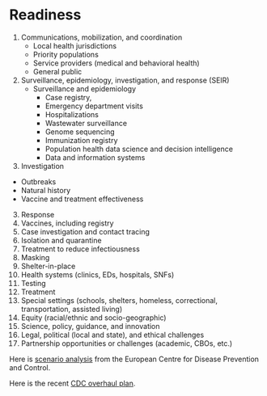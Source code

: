 # Readiness

1. Communications, mobilization, and coordination
   - Local health jurisdictions 
   - Priority populations
   - Service providers (medical and behavioral health)
   - General public
2. Surveillance, epidemiology, investigation, and response (SEIR) 
   - Surveillance and epidemiology 
     - Case registry,
     - Emergency department visits
     - Hospitalizations
     - Wastewater surveillance
     - Genome sequencing
     - Immunization registry
     - Population health data science and decision intelligence
     - Data and information systems
2. Investigation 
  - Outbreaks
  - Natural history
  - Vaccine and treatment effectiveness
3.	Response 
1.	Vaccines, including registry
2.	Case investigation and contact tracing
3.	Isolation and quarantine
4.	Treatment to reduce infectiousness
5.	Masking
6.	Shelter-in-place
3.	Health systems (clinics, EDs, hospitals, SNFs)
4.	Testing
5.	Treatment
6.	Special settings (schools, shelters, homeless, correctional, transportation, assisted living)
7.	Equity (racial/ethnic and socio-geographic)
8.	Science, policy, guidance, and innovation
9.	Legal, political (local and state), and ethical challenges
10.	Partnership opportunities or challenges (academic, CBOs, etc.)

Here is [scenario analysis](https://www.ecdc.europa.eu/sites/default/files/documents/covid-19-post-acute-phase-pandemic-scenarios-august-2022.pdf) from the  European Centre for Disease Prevention and Control.

Here is the recent [CDC overhaul plan](https://www.cdc.gov/about/organization/cdc-moving-forward.html).
